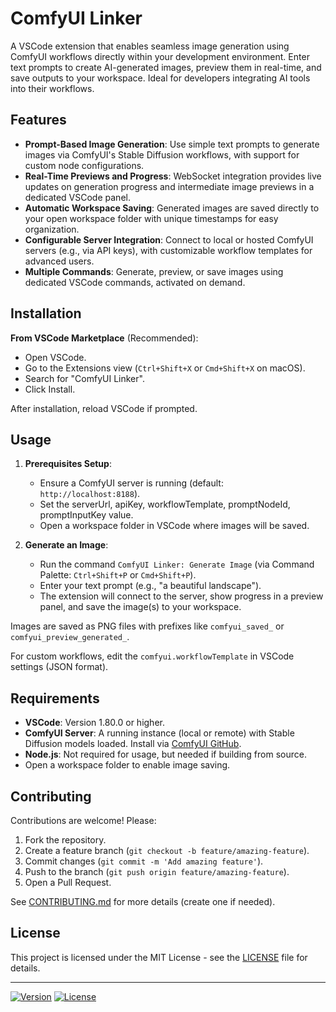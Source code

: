 # ComfyUI Linker

A VSCode extension that enables seamless image generation using ComfyUI workflows directly within your development environment. Enter text prompts to create AI-generated images, preview them in real-time, and save outputs to your workspace. Ideal for developers integrating AI tools into their workflows.

## Features

- **Prompt-Based Image Generation**: Use simple text prompts to generate images via ComfyUI's Stable Diffusion workflows, with support for custom node configurations.
- **Real-Time Previews and Progress**: WebSocket integration provides live updates on generation progress and intermediate image previews in a dedicated VSCode panel.
- **Automatic Workspace Saving**: Generated images are saved directly to your open workspace folder with unique timestamps for easy organization.
- **Configurable Server Integration**: Connect to local or hosted ComfyUI servers (e.g., via API keys), with customizable workflow templates for advanced users.
- **Multiple Commands**: Generate, preview, or save images using dedicated VSCode commands, activated on demand.

## Installation

**From VSCode Marketplace** (Recommended):
- Open VSCode.
- Go to the Extensions view (`Ctrl+Shift+X` or `Cmd+Shift+X` on macOS).
- Search for "ComfyUI Linker".
- Click Install.

After installation, reload VSCode if prompted.

## Usage

1. **Prerequisites Setup**:
   - Ensure a ComfyUI server is running (default: `http://localhost:8188`).
   - Set the serverUrl, apiKey, workflowTemplate, promptNodeId, promptInputKey value.
   - Open a workspace folder in VSCode where images will be saved.

2. **Generate an Image**:
   - Run the command `ComfyUI Linker: Generate Image` (via Command Palette: `Ctrl+Shift+P` or `Cmd+Shift+P`).
   - Enter your text prompt (e.g., "a beautiful landscape").
   - The extension will connect to the server, show progress in a preview panel, and save the image(s) to your workspace.


Images are saved as PNG files with prefixes like `comfyui_saved_` or `comfyui_preview_generated_`.

For custom workflows, edit the `comfyui.workflowTemplate` in VSCode settings (JSON format).

## Requirements

- **VSCode**: Version 1.80.0 or higher.
- **ComfyUI Server**: A running instance (local or remote) with Stable Diffusion models loaded. Install via [ComfyUI GitHub](https://github.com/comfyanonymous/ComfyUI).
- **Node.js**: Not required for usage, but needed if building from source.
- Open a workspace folder to enable image saving.

## Contributing

Contributions are welcome! Please:

1. Fork the repository.
2. Create a feature branch (`git checkout -b feature/amazing-feature`).
3. Commit changes (`git commit -m 'Add amazing feature'`).
4. Push to the branch (`git push origin feature/amazing-feature`).
5. Open a Pull Request.

See [CONTRIBUTING.md](CONTRIBUTING.md) for more details (create one if needed).

## License

This project is licensed under the MIT License - see the [LICENSE](LICENSE) file for details.

---

[![Version](https://vsmarketplacebadge.apphb.com/version/yi-juwu.vscode-comfyui-linker.svg)](https://marketplace.visualstudio.com/items?itemName=yi-juwu.vscode-comfyui-linker)
[![License](https://img.shields.io/badge/License-MIT-yellow.svg)](https://opensource.org/licenses/MIT)